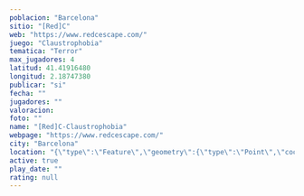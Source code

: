 ```yaml
---
poblacion: "Barcelona"
sitio: "[Red]C"
web: "https://www.redcescape.com/"
juego: "Claustrophobia"
tematica: "Terror"
max_jugadores: 4
latitud: 41.41916480
longitud: 2.18747380
publicar: "si"
fecha: ""
jugadores: ""
valoracion: 
foto: ""
name: "[Red]C-Claustrophobia"
webpage: "https://www.redcescape.com/"
city: "Barcelona"
location: "{\"type\":\"Feature\",\"geometry\":{\"type\":\"Point\",\"coordinates\":[2.1874738,41.4191648]}}"
active: true
play_date: ""
rating: null
---
```


